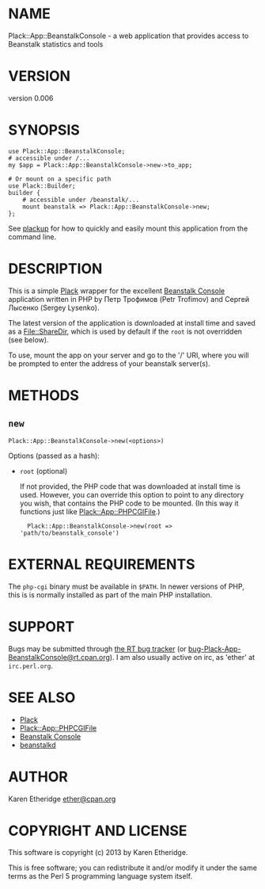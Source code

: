 # NAME

Plack::App::BeanstalkConsole - a web application that provides access to Beanstalk statistics and tools

# VERSION

version 0.006

# SYNOPSIS

    use Plack::App::BeanstalkConsole;
    # accessible under /...
    my $app = Plack::App::BeanstalkConsole->new->to_app;

    # Or mount on a specific path
    use Plack::Builder;
    builder {
        # accessible under /beanstalk/...
        mount beanstalk => Plack::App::BeanstalkConsole->new;
    };

See [plackup](https://metacpan.org/pod/plackup) for how to quickly and easily mount this application from the
command line.

# DESCRIPTION

This is a simple [Plack](https://metacpan.org/pod/Plack) wrapper for the excellent
[Beanstalk Console](https://github.com/ptrofimov/beanstalk_console)
application written in PHP by Петр Трофимов (Petr Trofimov)
and Сергей Лысенко (Sergey Lysenko).

The latest version of the application is downloaded at install time and saved
as a [File::ShareDir](#share-dir), which is used by default if the `root` is
not overridden (see below).

To use, mount the app on your server and go to the '/' URI,
where you will be prompted to enter the address of your beanstalk server(s).

# METHODS

## `new`

    Plack::App::BeanstalkConsole->new(<options>)

Options (passed as a hash):

- `root` (optional)

    If not provided, the PHP code that was downloaded at install time is used.
    However, you can override this option to point to any directory you wish, that
    contains the PHP code to be mounted. (In this way it functions just like
    [Plack::App::PHPCGIFile](https://metacpan.org/pod/Plack::App::PHPCGIFile).)

        Plack::App::BeanstalkConsole->new(root => 'path/to/beanstalk_console')

# EXTERNAL REQUIREMENTS

The `php-cgi` binary must be available in `$PATH`.  In newer versions of
PHP, this is is normally installed as part of the main PHP installation.

# SUPPORT

Bugs may be submitted through [the RT bug tracker](https://rt.cpan.org/Public/Dist/Display.html?Name=Plack-App-BeanstalkConsole)
(or [bug-Plack-App-BeanstalkConsole@rt.cpan.org](mailto:bug-Plack-App-BeanstalkConsole@rt.cpan.org)).
I am also usually active on irc, as 'ether' at `irc.perl.org`.

# SEE ALSO

- [Plack](https://metacpan.org/pod/Plack)
- [Plack::App::PHPCGIFile](https://metacpan.org/pod/Plack::App::PHPCGIFile)
- [Beanstalk Console](https://github.com/ptrofimov/beanstalk_console)
- [beanstalkd](http://kr.github.com/beanstalkd)

# AUTHOR

Karen Etheridge <ether@cpan.org>

# COPYRIGHT AND LICENSE

This software is copyright (c) 2013 by Karen Etheridge.

This is free software; you can redistribute it and/or modify it under
the same terms as the Perl 5 programming language system itself.
